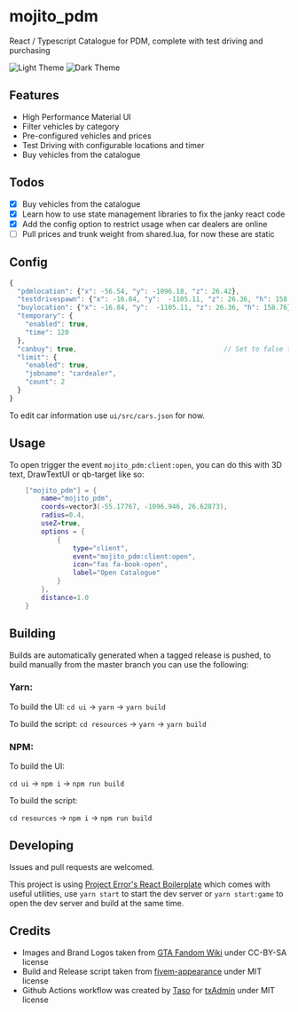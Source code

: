 # mojito_pdm

React / Typescript Catalogue for PDM, complete with test driving and purchasing

![Light Theme](https://i.imgur.com/47YYveC.png)
![Dark Theme](https://i.imgur.com/PCP4U5C.png)

## Features
- High Performance Material UI
- Filter vehicles by category
- Pre-configured vehicles and prices
- Test Driving with configurable locations and timer
- Buy vehicles from the catalogue

## Todos
- [x] Buy vehicles from the catalogue
- [x] Learn how to use state management libraries to fix the janky react code
- [x] Add the config option to restrict usage when car dealers are online
- [ ] Pull prices and trunk weight from shared.lua, for now these are static

## Config

```js
{
  "pdmlocation": {"x": -56.54, "y": -1096.18, "z": 26.42},                            // Location to teleport the player back to
  "testdrivespawn": {"x": -16.84, "y":  -1105.11, "z": 26.36, "h": 158.76},           // Location to spawn the car for test drives
  "buylocation": {"x": -16.84, "y":  -1105.11, "z": 26.36, "h": 158.76},	      // Location to spawn the car when it is purchased
  "temporary": {
    "enabled": true,                                                                  // Enable time limit on test drives
    "time": 120                                                                       // Time (in seconds) of the test drive
  },
  "canbuy": true,								      // Set to false to disable buying vehicles
  "limit": {                                              
    "enabled": true,                                                                  // Set to true to restrict usage when car dealers are online                                  
    "jobname": "cardealer",                                                           // Name of car dealer job
    "count": 2                                                                        // Maximum amount of car dealers that can be online before restrictions
  }  
}
```

To edit car information use `ui/src/cars.json` for now.

## Usage

To open trigger the event `mojito_pdm:client:open`, you can do this with 3D text, DrawTextUI or qb-target like so:

```lua
	["mojito_pdm"] = {
		name="mojito_pdm",
		coords=vector3(-55.17767, -1096.946, 26.62873),
		radius=0.4,
		useZ=true,
		options = {
			{
				type="client",
				event="mojito_pdm:client:open",
				icon="fas fa-book-open",
				label="Open Catalogue"
			}
		},
		distance=1.0
	}
```

## Building

Builds are automatically generated when a tagged release is pushed, to build manually from the master branch you can use the following:

### Yarn:

To build the UI:
`cd ui` -> `yarn` -> `yarn build`

To build the script:
`cd resources` -> `yarn` -> `yarn build`

### NPM:

To build the UI:

`cd ui` -> `npm i` -> `npm run build`

To build the script:

`cd resources` -> `npm i` -> `npm run build`

## Developing

Issues and pull requests are welcomed.

This project is using [Project Error's React Boilerplate](https://github.com/project-error/fivem-react-boilerplate-lua) which comes with useful utilities, use `yarn start` to start the dev server or `yarn start:game` to open the dev server and build at the same time.

## Credits

- Images and Brand Logos taken from [GTA Fandom Wiki](https://gta.fandom.com/wiki/) under CC-BY-SA license
- Build and Release script taken from [fivem-appearance](https://github.com/pedr0fontoura/fivem-appearance) under MIT license
- Github Actions workflow was created by [Taso](https://github.com/TasoOneAsia) for [txAdmin](https://github.com/tabarra/txAdmin) under MIT license
